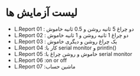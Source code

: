 # لیست آزمایش ها
* L.Report 01 : دو چراغ 5 ثانیه روشن و 0.5 ثانیه خاموش
* L.Report 02 : دو چراغ 1 ثانیه روشن و 1 ثانیه خاموش
* L.Report 03 : یک چراغ روشن و دیگری خاموش
* L.Report 04 :کار با serial monitor و println()
* L.Report 05 :خاموش و روشن چراغ با serial monitor
* L.Report 06 :on or off
* L.Report 07 :ماشین حساب